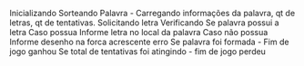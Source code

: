 Inicializando
Sorteando Palavra - Carregando informações da palavra, qt de letras, qt de tentativas. 
Solicitando letra
Verificando Se palavra possui a letra
    Caso possua Informe letra no local da palavra
    Caso não possua Informe desenho na forca acrescente erro
Se palavra foi formada - Fim de jogo ganhou
Se total de tentativas foi atingindo - fim de jogo perdeu